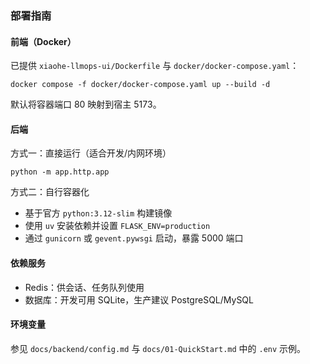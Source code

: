 ### 部署指南

#### 前端（Docker）
已提供 `xiaohe-llmops-ui/Dockerfile` 与 `docker/docker-compose.yaml`：
```
docker compose -f docker/docker-compose.yaml up --build -d
```
默认将容器端口 80 映射到宿主 5173。

#### 后端
方式一：直接运行（适合开发/内网环境）
```
python -m app.http.app
```

方式二：自行容器化
- 基于官方 `python:3.12-slim` 构建镜像
- 使用 `uv` 安装依赖并设置 `FLASK_ENV=production`
- 通过 `gunicorn` 或 `gevent.pywsgi` 启动，暴露 5000 端口

#### 依赖服务
- Redis：供会话、任务队列使用
- 数据库：开发可用 SQLite，生产建议 PostgreSQL/MySQL

#### 环境变量
参见 `docs/backend/config.md` 与 `docs/01-QuickStart.md` 中的 `.env` 示例。



